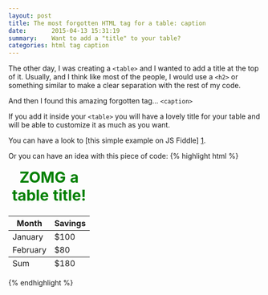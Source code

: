 ```yaml
---
layout: post
title: The most forgotten HTML tag for a table: caption
date:       2015-04-13 15:31:19
summary:    Want to add a "title" to your table?
categories: html tag caption
---
```


The other day, I was creating a `<table>` and I wanted to add a title at the top of it.
Usually, and I think like most of the people, I would use a `<h2>` or something similar to make a clear separation with the rest of my code.

And then I found this amazing forgotten tag... `<caption>`

If you add it inside your `<table>` you will have a lovely title for your table and will be able to customize it as much as you want.

You can have a look to [this simple example on JS Fiddle] [1].

Or you can have an idea with this piece of code:
{% highlight html %}
 <table style="width:400px">
     <caption style="font-weight:bold; font-size:30px; color:green;">ZOMG a table title!</caption>
 <thead>
  <tr>
     <th>Month</th>
     <th>Savings</th>
  </tr>
 </thead>
 <tfoot>
  <tr>
     <td>Sum</td>
     <td>$180</td>
  </tr>
 </tfoot>
 <tbody>
  <tr>
     <td>January</td>
     <td>$100</td>
  </tr>
  <tr>
     <td>February</td>
     <td>$80</td>
  </tr>
 </tbody>
</table> 
{% endhighlight %}

  [1]: http://jsfiddle.net/vatweb/q4zk5pdn/